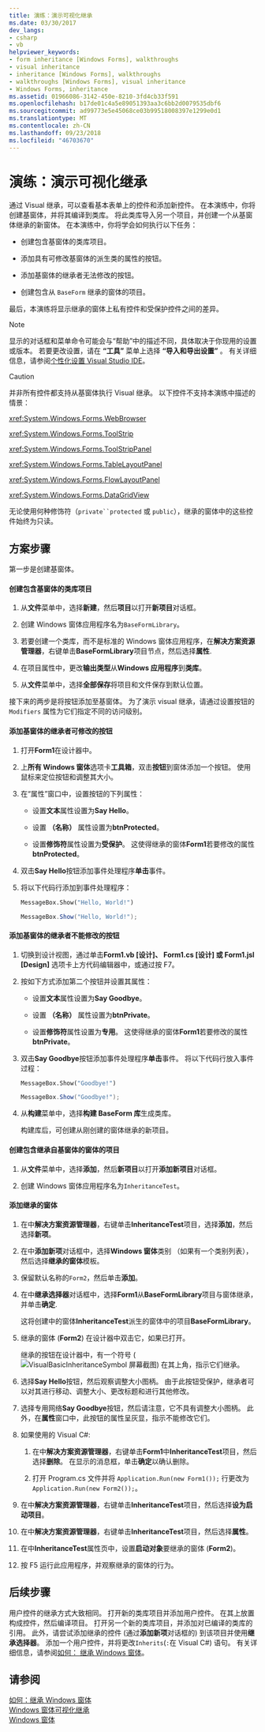 ```yaml
---
title: 演练：演示可视化继承
ms.date: 03/30/2017
dev_langs:
- csharp
- vb
helpviewer_keywords:
- form inheritance [Windows Forms], walkthroughs
- visual inheritance
- inheritance [Windows Forms], walkthroughs
- walkthroughs [Windows Forms], visual inheritance
- Windows Forms, inheritance
ms.assetid: 01966086-3142-450e-8210-3fd4cb33f591
ms.openlocfilehash: b17de01c4a5e89051393aa3c6bb2d0079535dbf6
ms.sourcegitcommit: ad99773e5e45068ce03b99518008397e1299e0d1
ms.translationtype: MT
ms.contentlocale: zh-CN
ms.lasthandoff: 09/23/2018
ms.locfileid: "46703670"
---
```

# <a name="walkthrough-demonstrating-visual-inheritance"></a>演练：演示可视化继承
通过 Visual 继承，可以查看基本表单上的控件和添加新控件。 在本演练中，你将创建基窗体，并将其编译到类库。 将此类库导入另一个项目，并创建一个从基窗体继承的新窗体。 在本演练中，你将学会如何执行以下任务：  
  
-   创建包含基窗体的类库项目。  
  
-   添加具有可修改基窗体的派生类的属性的按钮。  
  
-   添加基窗体的继承者无法修改的按钮。  
  
-   创建包含从 `BaseForm` 继承的窗体的项目。  
  
 最后，本演练将显示继承的窗体上私有控件和受保护控件之间的差异。  
  
> [!NOTE]
>  显示的对话框和菜单命令可能会与“帮助”中的描述不同，具体取决于你现用的设置或版本。 若要更改设置，请在 **“工具”** 菜单上选择 **“导入和导出设置”** 。 有关详细信息，请参阅[个性化设置 Visual Studio IDE](/visualstudio/ide/personalizing-the-visual-studio-ide)。  
  
> [!CAUTION]
>  并非所有控件都支持从基窗体执行 Visual 继承。 以下控件不支持本演练中描述的情景：  
>   
>  <xref:System.Windows.Forms.WebBrowser>  
>   
>  <xref:System.Windows.Forms.ToolStrip>  
>   
>  <xref:System.Windows.Forms.ToolStripPanel>  
>   
>  <xref:System.Windows.Forms.TableLayoutPanel>  
>   
>  <xref:System.Windows.Forms.FlowLayoutPanel>  
>   
>  <xref:System.Windows.Forms.DataGridView>  
>   
>  无论使用何种修饰符（`private``protected` 或 `public`），继承的窗体中的这些控件始终为只读。  
  
## <a name="scenario-steps"></a>方案步骤  
 第一步是创建基窗体。  
  
#### <a name="to-create-a-class-library-project-containing-a-base-form"></a>创建包含基窗体的类库项目  
  
1.  从**文件**菜单中，选择**新建**，然后**项目**以打开**新项目**对话框。  
  
2.  创建 Windows 窗体应用程序名为`BaseFormLibrary`。  
  
3.  若要创建一个类库，而不是标准的 Windows 窗体应用程序，在**解决方案资源管理器**，右键单击**BaseFormLibrary**项目节点，然后选择**属性**.  
  
4.  在项目属性中，更改**输出类型**从**Windows 应用程序**到**类库**。  
  
5.  从**文件**菜单中，选择**全部保存**将项目和文件保存到默认位置。  
  
 接下来的两步是将按钮添加至基窗体。 为了演示 visual 继承，请通过设置按钮的 `Modifiers` 属性为它们指定不同的访问级别。  
  
#### <a name="to-add-a-button-that-inheritors-of-the-base-form-can-modify"></a>添加基窗体的继承者可修改的按钮  
  
1.  打开**Form1**在设计器中。  
  
2.  上**所有 Windows 窗体**选项卡**工具箱**，双击**按钮**到窗体添加一个按钮。 使用鼠标来定位按钮和调整其大小。  
  
3.  在“属性”窗口中，设置按钮的下列属性：  
  
    -   设置**文本**属性设置为**Say Hello**。  
  
    -   设置 **（名称）** 属性设置为**btnProtected**。  
  
    -   设置**修饰符**属性设置为**受保护**。 这使得继承的窗体**Form1**若要修改的属性**btnProtected**。  
  
4.  双击**Say Hello**按钮添加事件处理程序**单击**事件。  
  
5.  将以下代码行添加到事件处理程序：  
  
    ```vb  
    MessageBox.Show("Hello, World!")  
    ```  
  
    ```csharp  
    MessageBox.Show("Hello, World!");  
    ```  
  
#### <a name="to-add-a-button-that-cannot-be-modified-by-inheritors-of-the-base-form"></a>添加基窗体的继承者不能修改的按钮  
  
1.  切换到设计视图，通过单击**Form1.vb [设计]、 Form1.cs [设计] 或 Form1.jsl [Design]** 选项卡上方代码编辑器中，或通过按 F7。  
  
2.  按如下方式添加第二个按钮并设置其属性：  
  
    -   设置**文本**属性设置为**Say Goodbye**。  
  
    -   设置 **（名称）** 属性设置为**btnPrivate**。  
  
    -   设置**修饰符**属性设置为**专用**。 这使得继承的窗体**Form1**若要修改的属性**btnPrivate**。  
  
3.  双击**Say Goodbye**按钮添加事件处理程序**单击**事件。 将以下代码行放入事件过程：  
  
    ```vb  
    MessageBox.Show("Goodbye!")  
    ```  
  
    ```csharp  
    MessageBox.Show("Goodbye!");  
    ```  
  
4.  从**构建**菜单中，选择**构建 BaseForm 库**生成类库。  
  
     构建库后，可创建从刚创建的窗体继承的新项目。  
  
#### <a name="to-create-a-project-containing-a-form-that-inherits-from-the-base-form"></a>创建包含继承自基窗体的窗体的项目  
  
1.  从**文件**菜单中，选择**添加**，然后**新项目**以打开**添加新项目**对话框。  
  
2.  创建 Windows 窗体应用程序名为`InheritanceTest`。  
  
#### <a name="to-add-an-inherited-form"></a>添加继承的窗体  
  
1.  在中**解决方案资源管理器**，右键单击**InheritanceTest**项目，选择**添加**，然后选择**新项**。  
  
2.  在中**添加新项**对话框中，选择**Windows 窗体**类别 （如果有一个类别列表），然后选择**继承的窗体**模板。  
  
3.  保留默认名称的`Form2`，然后单击**添加**。  
  
4.  在中**继承选择器**对话框中，选择**Form1**从**BaseFormLibrary**项目与窗体继承，并单击**确定**.  
  
     这将创建中的窗体**InheritanceTest**派生的窗体中的项目**BaseFormLibrary**。  
  
5.  继承的窗体 (**Form2**) 在设计器中双击它，如果已打开。  
  
     继承的按钮在设计器中，有一个符号 (![VisualBasicInheritanceSymbol 屏幕截图](../../../../docs/framework/winforms/advanced/media/vbinheritanceglyph.gif "vbInheritanceGlyph")) 在其上角，指示它们继承。  
  
6.  选择**Say Hello**按钮，然后观察调整大小图柄。 由于此按钮受保护，继承者可以对其进行移动、调整大小、更改标题和进行其他修改。  
  
7.  选择专用网络**Say Goodbye**按钮，然后请注意，它不具有调整大小图柄。 此外，在**属性**窗口中，此按钮的属性呈灰显，指示不能修改它们。  
  
8.  如果使用的 Visual C#:  
  
    1.  在中**解决方案资源管理器**，右键单击**Form1**中**InheritanceTest**项目，然后选择**删除**。 在显示的消息框，单击**确定**以确认删除。  
  
    2.  打开 Program.cs 文件并将 `Application.Run(new Form1());` 行更改为 `Application.Run(new Form2());`。  
  
9. 在中**解决方案资源管理器**，右键单击**InheritanceTest**项目，然后选择**设为启动项目**。  
  
10. 在中**解决方案资源管理器**，右键单击**InheritanceTest**项目，然后选择**属性**。  
  
11. 在中**InheritanceTest**属性页中，设置**启动对象**要继承的窗体 (**Form2**)。  
  
12. 按 F5 运行此应用程序，并观察继承的窗体的行为。  
  
## <a name="next-steps"></a>后续步骤  
 用户控件的继承方式大致相同。 打开新的类库项目并添加用户控件。 在其上放置构成控件，然后编译项目。 打开另一个新的类库项目，并添加对已编译的类库的引用。 此外，请尝试添加继承的控件 (通过**添加新项**对话框的) 到该项目并使用**继承选择器**。 添加一个用户控件，并将更改`Inherits`(`:`在 Visual C#) 语句。 有关详细信息，请参阅[如何： 继承 Windows 窗体](../../../../docs/framework/winforms/advanced/how-to-inherit-windows-forms.md)。  
  
## <a name="see-also"></a>请参阅  
 [如何：继承 Windows 窗体](../../../../docs/framework/winforms/advanced/how-to-inherit-windows-forms.md)  
 [Windows 窗体可视化继承](../../../../docs/framework/winforms/advanced/windows-forms-visual-inheritance.md)  
 [Windows 窗体](../../../../docs/framework/winforms/index.md)
